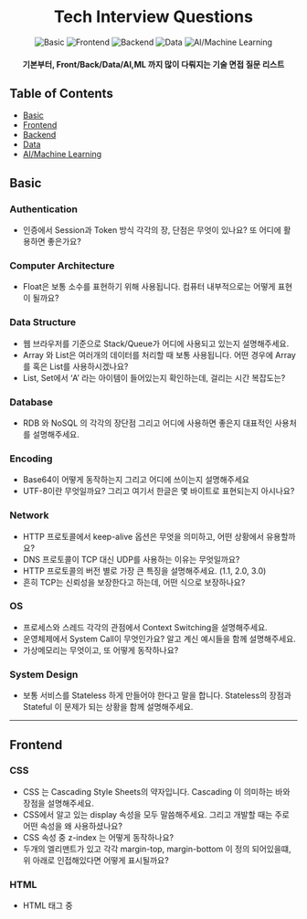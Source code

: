 <div align="center">    
  <h1>Tech Interview Questions</h1>
  
  <img src="https://img.shields.io/badge/Software-Basic-yellow" alt="Basic"/>
  <img src="https://img.shields.io/badge/Position-Frontend-orange" alt="Frontend"/>
  <img src="https://img.shields.io/badge/Position-Backend-blue" alt="Backend"/>
  <img src="https://img.shields.io/badge/Position-Data-green" alt="Data"/>
  <img src="https://img.shields.io/badge/Position-AI/Machine Learning-teal" alt="AI/Machine Learning"/>

  <h4> 기본부터, Front/Back/Data/AI,ML 까지 많이 다뤄지는 기술 면접 질문 리스트 </h4>
</div>

## Table of Contents  

- [Basic](#basic)  
- [Frontend](#frontend)
- [Backend](#backend)
- [Data](#data)
- [AI/Machine Learning](#aimachine-learning)

## Basic

### Authentication
- 인증에서 Session과 Token 방식 각각의 장, 단점은 무엇이 있나요? 또 어디에 활용하면 좋은가요?

### Computer Architecture
- Float은 보통 소수를 표현하기 위해 사용됩니다. 컴퓨터 내부적으로는 어떻게 표현이 될까요?

### Data Structure
- 웹 브라우저를 기준으로 Stack/Queue가 어디에 사용되고 있는지 설명해주세요.
- Array 와 List은 여러개의 데이터를 처리할 때 보통 사용됩니다. 어떤 경우에 Array를 혹은 List를 사용하시겠나요?
- List, Set에서 ‘A’ 라는 아이템이 들어있는지 확인하는데, 걸리는 시간 복잡도는?

### Database
- RDB 와 NoSQL 의 각각의 장단점 그리고 어디에 사용하면 좋은지 대표적인 사용처를 설명해주세요.

### Encoding
- Base64이 어떻게 동작하는지 그리고 어디에 쓰이는지 설명해주세요
- UTF-8이란 무엇일까요? 그리고 여기서 한글은 몇 바이트로 표현되는지 아시나요?

### Network
- HTTP 프로토콜에서 keep-alive 옵션은 무엇을 의미하고, 어떤 상황에서 유용할까요?
- DNS 프로토콜이 TCP 대신 UDP를 사용하는 이유는 무엇일까요?
- HTTP 프로토콜의 버전 별로 가장 큰 특징을 설명해주세요. (1.1, 2.0, 3.0)
- 흔히 TCP는 신뢰성을 보장한다고 하는데, 어떤 식으로 보장하나요?

### OS
- 프로세스와 스레드 각각의 관점에서 Context Switching을 설명해주세요.
- 운영체제에서 System Call이 무엇인가요? 알고 계신 예시들을 함께 설명해주세요.
- 가상메모리는 무엇이고, 또 어떻게 동작하나요?

### System Design
- 보통 서비스를 Stateless 하게 만들어야 한다고 말을 합니다. Stateless의 장점과 Stateful 이 문제가 되는 상황을 함께 설명해주세요.

---

## Frontend

### CSS
- CSS 는 Cascading Style Sheets의 약자입니다. Cascading 이 의미하는 바와 장점을 설명해주세요.
- CSS에서 알고 있는 display 속성을 모두 말씀해주세요. 그리고 개발할 때는 주로 어떤 속성을 왜 사용하셨나요?
- CSS 속성 중 z-index 는 어떻게 동작하나요?
- 두개의 엘리맨트가 있고 각각 margin-top, margin-bottom 이 정의 되어있을떄, 위 아래로 인접해있다면 어떻게 표시될까요?

### HTML
- HTML 태그 중 <script async>, <script defer> 간의 차이점을 설명해주세요.

### JavaScript
- JavaScript에서 event.target와 event.currentTarget 이 각각 다른 요소를 가리키는 경우는 어떤 상황인가요?
- 개발을 하다보면 CORS 에러를 마주치곤 합니다. CORS가 무엇인지? 그리고 이 문제를 해결하는 방법을 알려주세요.
- 자바스크립트의 이벤트 루프의 동작 방식을 아시는 것을 모두 설명해주세요.
- 브라우저 저장소들의 각각 장단점과 대표적인 사용처를 알려주세요.
- JavaScript 호이스팅이란 무엇인가요? 그리고 var 와 let, const 각각 호이스팅 시 다르게 동작하는데 왜 그런가요?
- JavaScript에서 undefined 와 null 은 각각 무엇을 의미하나요?
- JavaScript에서 async/await, Promise 문법 각각의 장단점과 적합한 사용처를 함께 설명해주세요.

### Next.js
- Next.js의 ISR(Incremental Static Regeneration)은 어떤 기능인가요? 또 어디에 사용하면 좋을까요?
- Next.js의 next/image 컴포넌트가 일반적인 <img> 태그와 다른 점은 무엇이며, 어떻게 활용하면 성능을 최적화할 수 있나요?
- Next.js는 흔히 SEO에 최적화가 되어있다고 하는데, 어떤 장점들이 있나요?
- Next.js의 getServerSideProps, getStaticProps 각각을 언제 사용하는 것이 적합한지 사례와 함께 설명해주세요.
- Next.js를 사용하면 얻을 수 있는 이점들은 무엇이 있을까요?
- Next.js를 사용하면서 프로젝트에서 코드 스플리팅이나 번들 크기 최적화를 위해 했던 작업을 공유해주세요.

### React
- React에서 strict 모드는 랜더링을 두번 합니다. 왜 그럴까요?
- React에서 useEffect와 useLayoutEffect hook의 차이점은 무엇인가요?
- React Fragment란 무엇인가요? 그리고 장점은 무엇이 있나요?
- React의 Reconciliation 프로세스에 대해서 key를 포함해서 설명해주세요.
- React 컴포넌트에서 ‘key’ prop 은 어떤 역할을 하나요? 값을 부여할때 주의할 점이 있다면 무엇이 있을까요?
- React의 state와 props에 대해서 설명해주세요.
- 리엑트에서 클래스형으로 컴포넌트를 만든다면, 어떤 상황에서 적합할까요?
- React에서 Prop Drilling 문제를 들어보신 적이 있으신가요? 이 문제를 해결하기 위한 방법은 무엇이 있을까요?
- 리엑트에서 사용자의 인증 정보를 다양한 컴포넌트에서 접근해서 사용하게 만드려면 어떤 방식으로 해결하시겠나요?
- 리엑트에서 고차컴포넌트(Higher-Order Component)를 구성한다면 어떤 상황에 적용하시겠나요?
- React에는 많은 상태관리 라이브러리들이 있습니다. 왜 상태관리가 이렇게나 필요할까요?

### TypeScript
- TypeScript에서 any, unknown 의 차이점과 어디에 사용하면 좋을지 설명해주세요
- TypeScript 에서 지원하는 Type, Interface의 차이점은 무엇인가요? 각각 어디에 사용하시겠어요?

### Web
- 랜더링 방식 들 중 CSR, SSR, SSG 각각 방식의 장단점과 차이를 설명해주세요.
- Web Vitals(웹 성능 지표)를 모니터링하고 최적화한 경험이 있으신가요? 있다면 각 지표와 어떻게 최적화했는지 설명해주세요.

---

## Backend

### Cache
- 읽기 성능을 높이기 위해서 캐시 레이어를 추가하려고 합니다. 캐싱 전략(읽기/쓰기 관점)을 어떻게 설계하시겠나요?

### Database
- 데이터베이스의 파티셔닝(Partitioning)이란 무엇이며, 언제 그리고 어떻게 사용해야 하나요?
- MySQL 에서 SlowQuery 의 성능을 개선한다면 어떻게 접근하시겠나요?
- DB의 트랜잭션 격리수준에 대해서 알고 계신 것을 모두 설명해주세요.
- MySQL의 Covering Index, Secondary Index 각각 무엇을 위한 용도인가요? 그리고 커버링 인덱스가 동작하는 상황도 함께 설명해주세요.
- MySQL 에서 제공하는 인덱스에 대해서 알고 있는 것들을 편하게 말씀해주세요.
- 샤딩이란 무엇이며, 분산 데이터베이스에서 샤딩을 설계할 때 고려해야 할 주요 요소는 무엇인가요? 실제로 설계하거나 운영해본 경험이 있다면 설명해주세요.
- 데이터베이스 인덱스 중 LSM, B-Tree 각각의 장점과 사용처를 설명해주세요.
- 분산락을 사용해보신 적이 있으신가요? 어떤 경우에서 많이 사용을 하나요?
- 팬덤리드란 무엇인가요? 그리고 MySQL 에서 팬덤리드가 발생하지 않는 이유는 무엇인가요?
- MySQL에서 UUID를 PK로 했을 때 생기는 성능 이슈는 무엇이 있나요?

### Distributed
- 분산 시스템에서 이야기 되는 최종적 일관성(Eventual Consistency)은 무엇인가요?
- Paxos나 Raft와 같은 합의 알고리즘(consensus algorithm)을 설명하고, 각각의 장단점을 비교하세요.
- 안정 해시(Consistent Hashing)는 무엇이고, 어디에 주로 사용이 되나요?
- Strong Consistency, Eventual Consistency, 그리고 Causal Consistency의 차이를 설명하고, 어떤 상황에서 각각을 선택하는 것이 적절한지 설명해주세요.

### Elasticsearch
- Elasticsearch 는 분산시스템으로 대용량 트래픽을 안정적으로 처리하기 용이하게 설계되어 있습니다. 내부가 어떤 식으로 구성되어 있나요?

### Java
- Java 언어의 메모리 모델과 GC 동작방식을 설명해주세요.
- Thread-Safe란 무엇인가요? Java에서 어떤 방식으로 달성할 수 있을까요?
- Java의 에러 처리 전략에 대해서 Checked/Unchecked Exception을 포함해서 설명해주세요.

### JPA
- JPA를 이용하여 상속을 구현한다면, 어떤 방식을 사용하시겠나요? 각각의 장단점을 함께 서술해주세요.
- JPA 에서 제공하는 영속성 컨텍스트(Persistence Context)은 무엇이며, 어떤 장점이 있나요?
- JPA를 사용할 때 발생할 수 있는 N+1 문제에 대해서 설명해주세요
- JPA에서 Dirty Checking 은 내부적으로 어떻게 동작하나요? 그리고 성능에 미치는 영향을 설명해주세요

### Kafka
- Kafka의 각각의 구성요소들은 무엇이 있는지, 그리고 역할은 무엇인지 설명해주세요.
- Kafka에서 Consumer Group 이 하는 역할을 설명해주세요.
- Kafka에서 브로커가 다운되면 전체 시스템에 어떤 영향을 주나요? 그리고 이 문제를 해결하려면 어떻게 하시겠나요?
- Kafka에서 파티션 개수가 6개인 토픽을 구독하는 컨슈머를 만든다면, 몇개의 인스턴스로 구성하시겠나요?
- Kafka는 분산 시스템으로 빠르고, 처리량 또한 높은 것으로 알려져 있습니다. 내부 구조를 기반으로 왜 그런지 설명해주세요.

### Kotlin
- Kotlin의 inline 키워드는 어떤 상황에서 사용하며, 이를 사용함으로써 얻을 수 있는 장점과 주의할 점은 무엇인가요?
- Kotlin 에서 제공하는 확장 함수란 무엇인가요? 사용한다면 어디에 적용해보시겠나요?
- Kotlin의 Sealed 클래스와 Enum의 차이를 설명하고, Sealed 클래스를 사용하여 복잡한 상태를 관리한 경험이 있다면 공유해주세요.
- Kotlin에서 지원하는 코루틴이 무엇인가요? 그리고 내부적으로 어떻게 구현이 되어있나요?

### Messaging
- 메시지 브로커(Message Broker)의 역할은 무엇인가요?
- 메시지 처리 실패 시 재시도 전략을 설계하거나 적용한 경험이 있으신가요?
- 메시징 시스템에서 메시지 중복 전송이 발생했을 때 이를 감지하고 처리하는 방법은 무엇인가요?
- 메시지의 순서를 보장해야 하는 요구사항이 들어왔다면, 어떻게 구현하시겠나요?
- 메시징 시스템에서 ‘Back Pressure’란 무엇이고, 이를 어떻게 처리하나요?
- 메시지큐에서 발생할 수 있는 성능 병목 현상은 어떤 것들이 있고, 또 어떻게 해결할 수 있을까요?
- Dead Letter Queue(DLQ)란 무엇이고, 이를 사용하여 실패한 메시지를 처리한 경험을 공유해주세요.
- 메시지의 정확한 전달(Exactly Once)을 보장해야 한다면, 어떤 방식으로 처리하시겠나요?

### MSA
- Circuit Breaker Pattern은 어떤 상황에서 필요한가요?
- 흔히 팀/비즈니스가 확장되면 모놀리식에서 MSA로 전환하곤 합니다. 구체적으로는 어떤 점들을 고려해야 할까요?

### Python
- Python 언어에서 GC는 어떤 식으로 동작하나요?

### Redis
- Redis가 단일 스레드로 동작하는 이유와 좋은 성능을 내는 이유를 설명해주세요.
- Redis는 어떤 데이터 구조를 지원하나요? 각 데이터 구조의 사용 사례를 설명해주세요.
- Redis의 라이브러리 중, Lettuce 와 Redisson는 동작방식이 어떻게 다른가요? 또 각각 어떤 상황에서 유용한가요?

### Spring
- WebFlux의 스레드 모델은 Spring MVC와 어떻게 다른가요?
- Spring WebFlux는 무엇이며, Spring MVC와의 주요 차이점은 무엇인가요? 어떤 상황에서 WebFlux를 선택해야 하나요?
- 스프링에서 @Component와 @Bean은 무슨 차이가 있나요? 또 각각 어디에 사용하나요?
- 스프링은 여러가지 디자인패턴으로 이루어져있는 프레임워크 입니다. 어떤 디자인패턴이 어디에 사용이 되고 있나요?
- 스프링에서 보통 읽기에는 @Transactional(readOnly=true)를 사용하는데, 어떤 이점이 있을까요?
- 스프링에서 비관적/낙관적 락을 사용하는 경우를 각각 예시를 들어주세요.
- 스프링에서 제공하는 @Transactional 은 어떻게 동작하나요? 그리고 이런 동작을 가능하게 만드는 내부 구조도 함께 설명해주세요.
- Spring의 @Async 어노테이션을 ThreadPool 관점에서 동작방식을 설명해주세요.
- Spring의 @Autowired 는 내부적으로 어떻게 동작하나요? 그리고 어떤 장/단점이 있나요?
- Spring Security의 기본 개념과 인증(Authentication) 및 인가(Authorization)의 작동 방식(Filter 포함)을 설명해주세요. 실제로 Spring Security를 활용한 경험이 있다면 사례를 공유해주세요.

### System Design
- 수직적 확장과 수평적 확장의 차이점은 무엇이며, 각각 언제 사용하는 것이 적합한가요?
- 어뷰징을 방지하기 위해서 API Rate Limit 직접 구현하려고 합니다. 어떻게 구현하실지 고민해보시고 공유해주세요.
- CQRS 패턴의 장단점을 서술하고, 어떤 상황에 유용한지 설명해주세요.

---

## Data

### Data Engineering
- 분산 파일 시스템(HDFS)의 주요 특징은 무엇인가요?
- Data Warehouse와 Lake 간의 차이점 그리고 각각 어떻게 사용하실지 말씀해주세요.
- 데이터 엔지니어링의 가장 기본이 되는 ETL에 대해서 설명해주세요.
- CDC(Change Data Capture) 기법이란 무엇이며, 어떻게 구현할 수 있을까요? 또 어디에 적용하면 좋을까요?

### Data Lake
- Data Lake란 무엇인가요? 주요 사용 사례도 함께 설명해주세요.

### Data Warehouse
- Star 스키마에 대해서 들어보신 적이 있으신가요? 있다면 어떤 것인지 설명해주세요.

### Flink
- Flink에서 Bounded Stream과 Unbounded Stream의 차이를 설명해주세요.
- Flink의 기본 아키텍처(JobManager, TaskManager 등)를 설명해주세요.
- Flink를 사용해서 특정 시간 간격 동안 발생한 이벤트 수를 계산하려면 어떤 접근 방식을 사용할 수 있나요?
- Flink 애플리케이션에서 성능 병목 현상을 디버깅하고 개선한다면 어떻게 하시겠어요?

### Spark
- Spark는 분산 데이터 처리 엔진으로 알려져 있습니다. 어떤 구조로 되어있는지 설명해주세요.
- 일련의 장애로 Spark RDD에서 데이터 유실이 발생했을 때, 이를 복구하는 방법은?
- Spark의 RDD는 분산 환경에서 병렬처리를 지원하는 가장 핵심적인 데이터 구조입니다. 내부적으로는 어떻게 이를 지원하고 있나요?
- Spark 작업에서 발생할 수 있는 OOM(Out of Memory) 문제를 해결하는 방법은?

---

## AI/Machine Learning

### LLM
- 프롬프트는 어떻게 작성하느냐에 따라 성능의 차이가 많이 나곤 합니다. 어떻게 작성하시는 편인가요? 관련해서 알고 계신 논문도 함께 설명해주세요.

### Machine Learning
- 편향-분산 트레이드오프(bias-variance tradeoff)를 설명하고 이를 최적화하는 방법에 대해서 알고 계신 것을 모두 설명해주세요
- 실무에서 직접 데이터를 전처리 하다 보면, 빠져있는 값들을 발견하곤 합니다. 이때 어떤 식으로 처리를 하면 좋을까요?
- 성능 평가에 사용되는 매트릭에 대해서 알고 계신 것들을 모두 말씀해주세요.
- 앙상블 기법 중 Bagging 과 Boosting 이 무엇인지 데이터, 모델 관점에서 설명해주세요. 또한 각각의 장점과 대표적인 알고리즘도 함께 소개해주세요.
- Binary Classification 문제에서 데이터가 불균형할때 어떤 방식으로 해결하시겠나요?
- 모델 드리프트(Model Drift)의 개념과 이를 방지하기 위한 전략은 무엇이 있을까요?

### MLOps
- 모델은 꾸준히 재학습이 필요할 수 있습니다. 재학습 및 배포과정을 자동화한다면 어떻게 시스템을 구성하시겠나요?

### Serving
- 모델을 배포할때, 크게 배치(batch)과 실시간 처리(online)로 나눌 수 있습니다. 각각 어떤 식으로 동작하고 어디에 적합한지 설명해주세요.
